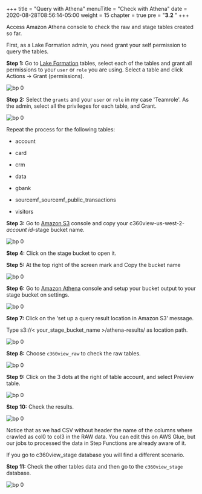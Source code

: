 +++
title = "Query with Athena"
menuTitle = "Check with Athena"
date = 2020-08-28T08:56:14-05:00
weight = 15
chapter = true
pre = "<b>3.2 </b>"
+++

Access Amazon Athena console to check the raw and stage tables created so far.

First, as a Lake Formation admin, you need grant your self permission to query the tables.

**Step 1:** Go to [Lake Formation](https://us-west-2.console.aws.amazon.com/lakeformation/home?region=us-west-2#tables) tables, select each of the tables and grant all permissions to your `user` or `role` you are using. Select a table and click Actions -> Grant (permissions).

![bp 0](/images/athena/pic-at00-00.png)

**Step 2:** Select the `grants` and your `user` or `role` in my case 'Teamrole'.
As the admin, select all the privileges for each table, and Grant.


![bp 0](/images/athena/pic-at00-01.png)

Repeat the process for the following tables:

- account
- card
- crm
- data
- gbank
- sourcemf_sourcemf_public_transactions

- visitors


**Step 3:** Go to [Amazon S3](https://s3.console.aws.amazon.com/s3/home?region=us-west-2) console and copy your c360view-us-west-2-*account id*-stage bucket name.

![bp 0](/images/athena/pic-at00.png)


**Step 4:** Click on the stage bucket to open it.


**Step 5:** At the top right of the screen mark and Copy the bucket name

![bp 0](/images/athena/pic-at01.png)


**Step 6:** Go to [Amazon Athena](https://us-west-2.console.aws.amazon.com/athena/home?region=us-west-2) console and setup your bucket output to your stage bucket on settings.

![bp 0](/images/athena/pic-at02.png)


**Step 7:** Click on the ‘set up a query result location in Amazon S3’ message.

Type s3://< your_stage_bucket_name >/athena-results/ as location path.

![bp 0](/images/athena/pic-at03.png)

**Step 8:** Choose `c360view_raw` to check the raw tables.

![bp 0](/images/athena/pic-at04.png)

**Step 9:** Click on the 3 dots at the right of table account, and select Preview table.

![bp 0](/images/athena/pic-at05.png)

**Step 10:** Check the results.

![bp 0](/images/athena/pic-at06.png)


Notice that as we had CSV without header the name of the columns where crawled as col0 to col3 in the RAW data.
You can edit this on AWS Glue, but our jobs to processed the data in Step Functions are already aware of it.

If you go to c360view_stage database you will find a different scenario.

**Step 11:** Check the other tables data and then go to the `c360view_stage` database.

![bp 0](/images/athena/pic-at07.png)
